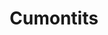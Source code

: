 ---
title: Cumontits
crosslinks:
- livven
- cumsluts
- nicoleaniston
- ghostnipples
- AlettaOcean
---